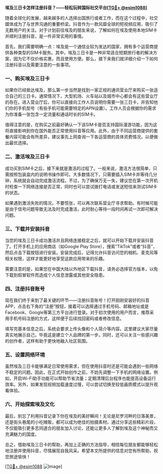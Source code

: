 **埃及三日卡怎样注册抖音？——轻松玩转国际社交平台[[TG💪+ @esim1088](https://t.me/s/esim1088)]**

随着全球化的发展，越来越多的人选择出国旅行或者工作，而在这个过程中，社交媒体成为了与世界沟通的重要桥梁。抖音作为一款风靡全球的短视频应用，吸引了无数用户的关注。对于计划前往埃及的朋友来说，了解如何在埃及使用本地SIM卡并顺利注册抖音，是一件非常实用的事情。

首先，我们需要明确一点：埃及是一个通信业较为发达的国家，拥有多个运营商提供各种类型的SIM卡服务。其中，埃及三日卡是一种非常适合短期旅行者的解决方案，因为它不仅价格实惠，而且使用方便。那么，接下来我们就详细介绍一下如何注册抖音以及需要注意的一些事项。

### 一、购买埃及三日卡

如果你已经抵达埃及，那么第一步当然是找到一家正规的通讯营业厅来购买一张适合自己的三日卡。通常情况下，大型机场、火车站以及城市中心都会有这些营业厅的存在。进入营业厅后，你可以直接向工作人员说明你需要一张三日卡，并告知他们你的手机型号（有些手机可能需要特定的APN设置）。工作人员会根据你的需求为你准备一张包含一定流量和通话时长的SIM卡。

值得注意的是，在购买之前最好确认一下该SIM卡是否支持国际漫游功能，因为这将直接影响到你在国外能否正常使用抖音等应用。此外，由于不同运营商提供的套餐内容可能会有所差异，建议事先上网查询一下各运营商的具体资费情况，以便做出最优选择。

### 二、激活埃及三日卡

成功买到SIM卡之后，接下来就是激活的过程了。一般来说，激活方法很简单，只需按照包装盒内的说明书操作即可。大多数情况下，只需要插入SIM卡并等待几分钟，系统就会自动完成激活流程。不过，为了确保万无一失，建议您在第一次开机时检查一下网络连接是否正常，同时也可以尝试拨打电话或发送短信来测试SIM卡的状态。

如果遇到激活失败的情况，不要慌张，可以再次联系营业厅寻求帮助。有时候可能是由于信号问题导致无法及时完成激活，此时耐心等待一段时间再试一次即可解决问题。

### 三、下载并安装抖音

当您的埃及三日卡成功激活并且网络连接稳定之后，就可以开始下载并安装抖音了。打开手机上的应用商店（如Google Play Store），搜索“TikTok”或者“抖音”，然后点击下载按钮进行安装。安装完成后，记得允许抖音访问您的相机、麦克风等相关权限，这样才能更好地享受这款应用带来的乐趣。

需要注意的是，如果您在中国大陆以外地区下载抖音，请务必选择官方版本，以免下载到假冒软件而造成个人信息泄露或其他安全隐患。

### 四、注册抖音账号

现在我们终于来到了最关键的环节——注册抖音账号！打开刚刚安装好的抖音APP，点击右下角的“注册”按钮，接着可以选择通过手机号码、邮箱地址或是Facebook、Google等第三方平台进行登录。对于初次使用的用户而言，推荐采用手机号码注册的方式，这样便于后续找回密码或者修改信息。

填写完基本信息之后，系统会要求上传头像和个人简介等内容。这里建议大家尽量真实地展示自己，毕竟这是建立个人品牌的第一步。同时，还可以关注一些感兴趣的创作者，这样有助于更快地融入社区氛围。

### 五、设置网络环境

虽然埃及三日卡能够满足日常使用需求，但在使用抖音时还是可能会遇到一些网络不稳定的问题。因此，在正式开始创作之前，不妨先调整一下手机的网络设置。例如，开启Wi-Fi助手功能可以帮助节省流量；定期清理后台程序也能提高设备运行效率。另外，如果发现视频加载速度过慢，可以尝试切换至较低画质模式以提升观看体验。

### 六、开始探索埃及文化

最后，别忘了利用抖音记录下你在埃及的美好瞬间！无论是尼罗河畔的日落美景，还是街头巷尾的小吃摊贩，都可以成为绝佳的拍摄素材。通过分享这些精彩片段，不仅能吸引更多志同道合的朋友加入讨论，还能让更多人了解到埃及这个神秘而又充满魅力的国度。

总之，借助埃及三日卡的帮助，再加上正确的方法指导，相信每位朋友都能够轻松地注册并使用抖音，尽情展现自我风采。希望本文所提供的信息对您有所帮助，祝您旅途愉快！

[[TG💪+ @esim1088](https://t.me/s/esim1088) ![Image](https://i.postimg.cc/4NQfJmqS/Snipaste-2025-05-13-00-14-12.png)]